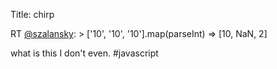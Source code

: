 Title: chirp

RT <a href="http://twitter.com/szalansky">@szalansky</a>: &gt; ['10', '10', '10'].map(parseInt)
=&gt; [10, NaN, 2]

what is this I don't even. #javascript

